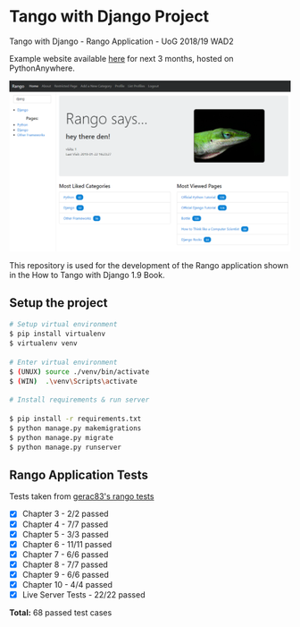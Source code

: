 # Tango with Django Project
Tango with Django - Rango Application - UoG 2018/19 WAD2

Example website available [here](http://2086380a.pythonanywhere.com/rango/) for next 3 months, hosted on PythonAnywhere.

![1548179168507](media/readme_banner.png)

This repository is used for the development of the Rango application shown in the How to Tango with Django 1.9 Book.

## Setup the project

```bash
# Setup virtual environment
$ pip install virtualenv
$ virtualenv venv

# Enter virtual environment
$ (UNUX) source ./venv/bin/activate
$ (WIN)  .\venv\Scripts\activate

# Install requirements & run server

$ pip install -r requirements.txt
$ python manage.py makemigrations
$ python manage.py migrate
$ python manage.py runserver
```



## Rango Application Tests

Tests taken from [gerac83's rango tests](https://github.com/gerac83/rango_tests)

- [x] Chapter 3 - 2/2 passed
- [x] Chapter 4 - 7/7 passed
- [x] Chapter 5   - 3/3 passed
- [x] Chapter 6   - 11/11 passed
- [x] Chapter 7   - 6/6 passed
- [x] Chapter 8   - 7/7 passed
- [x] Chapter 9   - 6/6 passed
- [x] Chapter 10 - 4/4 passed
- [x] Live Server Tests - 22/22 passed

**Total:** 68 passed test cases